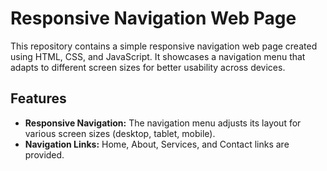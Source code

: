 # Responsive Navigation Web Page

This repository contains a simple responsive navigation web page created using HTML, CSS, and JavaScript. It showcases a navigation menu that adapts to different screen sizes for better usability across devices.

## Features

- **Responsive Navigation:** The navigation menu adjusts its layout for various screen sizes (desktop, tablet, mobile).
- **Navigation Links:** Home, About, Services, and Contact links are provided.


